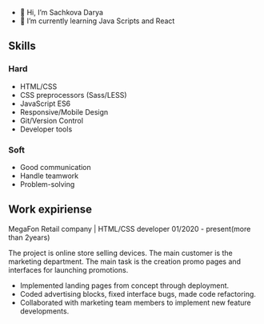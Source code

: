 - 👋 Hi, I’m Sachkova Darya
- 🌱 I’m currently learning Java Scripts and React

## Skills
### Hard
- HTML/CSS
- CSS preprocessors (Sass/LESS)
- JavaScript ES6
- Responsive/Mobile Design
- Git/Version Control
- Developer tools

### Soft
- Good communication
- Handle teamwork
- Problem-solving 


## Work expiriense

MegaFon Retail company | HTML/CSS developer
01/2020 - present(more than 2years)

The project is online store selling devices. The main customer is the marketing department.
The main task is the creation promo pages and interfaces for launching promotions.

- Implemented landing pages from concept through deployment.
- Coded advertising blocks, fixed interface bugs, made code refactoring.
- Collaborated with marketing team members to implement new feature developments.

